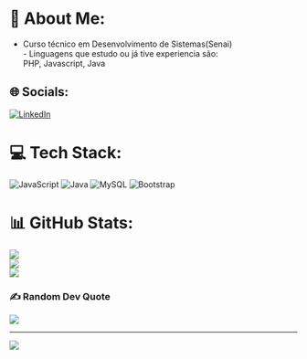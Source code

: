 # 💫 About Me:
- Curso técnico em Desenvolvimento de Sistemas(Senai)<br>- Linguagens que estudo ou já tive experiencia são:<br>                  PHP, Javascript, Java

## 🌐 Socials:
[![LinkedIn](https://img.shields.io/badge/LinkedIn-%230077B5.svg?logo=linkedin&logoColor=white)](https://linkedin.com/in/https://www.linkedin.com/in/breno-guimar%C3%A3es-1b3906272/) 

# 💻 Tech Stack:
![JavaScript](https://img.shields.io/badge/javascript-%23323330.svg?style=for-the-badge&logo=javascript&logoColor=%23F7DF1E) ![Java](https://img.shields.io/badge/java-%23ED8B00.svg?style=for-the-badge&logo=java&logoColor=white) ![MySQL](https://img.shields.io/badge/mysql-%2300f.svg?style=for-the-badge&logo=mysql&logoColor=white) ![Bootstrap](https://img.shields.io/badge/bootstrap-%23563D7C.svg?style=for-the-badge&logo=bootstrap&logoColor=white)
# 📊 GitHub Stats:
![](https://github-readme-stats.vercel.app/api?username=devbreno01&theme=radical&hide_border=false&include_all_commits=false&count_private=false)<br/>
![](https://github-readme-streak-stats.herokuapp.com/?user=devbreno01&theme=radical&hide_border=false)<br/>
![](https://github-readme-stats.vercel.app/api/top-langs/?username=devbreno01&theme=radical&hide_border=false&include_all_commits=false&count_private=false&layout=compact)

### ✍️ Random Dev Quote
![](https://quotes-github-readme.vercel.app/api?type=horizontal&theme=radical)

---
[![](https://visitcount.itsvg.in/api?id=devbreno01&icon=0&color=0)](https://visitcount.itsvg.in)

<!-- Proudly created with GPRM ( https://gprm.itsvg.in ) -->
